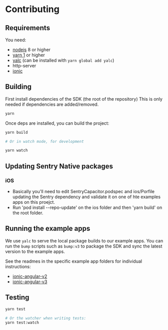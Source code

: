 # Contributing

## Requirements

You need:

- [nodejs](https://nodejs.org/en/download/) 8 or higher
- [yarn 1](https://classic.yarnpkg.com/lang/en/docs/install) or higher
- [yalc](https://github.com/wclr/yalc) (can be installed with `yarn global add yalc`)
- http-server
- [ionic](https://ionicframework.com/docs/intro/cli)

## Building

First install dependencies of the SDK (the root of the repository)
This is only needed if dependencies are added/removed.

```sh
yarn
```

Once deps are installed, you can build the project:

```sh
yarn build

# Or in watch mode, for development

yarn watch
```

## Updating Sentry Native packages

### iOS

- Basically you'll need to edit SentryCapacitor.podspec and ios/Porfile updating the Sentry dependency and validate it on one of hte examples apps on this proejct.
- Run 'pod install --repo-update' on the ios folder and then 'yarn build' on the root folder.

## Running the example apps

We use `yalc` to serve the local package builds to our example apps. You can run the `bump` scripts such as `bump:v3` to package the SDK and sync the latest version to the example apps.

See the readmes in the specific example app folders for individual instructions:

- [ionic-angular-v2](example/ionic-angular-v2/README.md)
- [ionic-angular-v3](example/ionic-angular/README.md)

## Testing

```sh
yarn test

# Or the watcher when writing tests:
yarn test:watch
```
